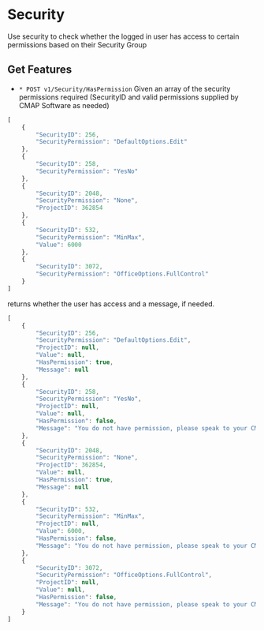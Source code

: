 # Security
Use security to check whether the logged in user has access to certain permissions based on their Security Group

## Get Features
* `* POST v1/Security/HasPermission` Given an array of the security permissions required (SecurityID and valid permissions supplied by CMAP Software as needed)
```javascript
[
	{
		"SecurityID": 256,
        "SecurityPermission": "DefaultOptions.Edit"
	},
	{
		"SecurityID": 258,
        "SecurityPermission": "YesNo"
	},
	{
		"SecurityID": 2048,
        "SecurityPermission": "None",
        "ProjectID": 362854
	},
	{
		"SecurityID": 532,
        "SecurityPermission": "MinMax",
        "Value": 6000
	},
	{
		"SecurityID": 3072,
        "SecurityPermission": "OfficeOptions.FullControl"
	}
]
```
returns whether the user has access and a message, if needed.
```javascript
[
    {
        "SecurityID": 256,
        "SecurityPermission": "DefaultOptions.Edit",
        "ProjectID": null,
        "Value": null,
        "HasPermission": true,
        "Message": null
    },
    {
        "SecurityID": 258,
        "SecurityPermission": "YesNo",
        "ProjectID": null,
        "Value": null,
        "HasPermission": false,
        "Message": "You do not have permission, please speak to your CMAP administrator."
    },
    {
        "SecurityID": 2048,
        "SecurityPermission": "None",
        "ProjectID": 362854,
        "Value": null,
        "HasPermission": true,
        "Message": null
    },
    {
        "SecurityID": 532,
        "SecurityPermission": "MinMax",
        "ProjectID": null,
        "Value": 6000,
        "HasPermission": false,
        "Message": "You do not have permission, please speak to your CMAP administrator."
    },
    {
        "SecurityID": 3072,
        "SecurityPermission": "OfficeOptions.FullControl",
        "ProjectID": null,
        "Value": null,
        "HasPermission": false,
        "Message": "You do not have permission, please speak to your CMAP administrator."
    }
]
```